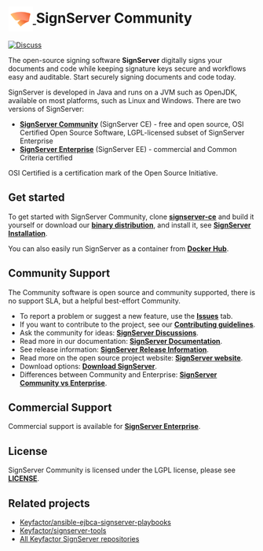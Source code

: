 <!--SignServer Community icon -->
<h1>
    <a href="https://www.signserver.org/">
        <img src=".github/images/community-signserver-icon.png?raw=true)" alt="SignServer logo" title="SignServer" height="50" align="center"/>
    </a>
    <span>SignServer Community </span>
</h1>

[![Discuss](https://img.shields.io/badge/discuss-signserver-ce?style=flat)](https://github.com/Keyfactor/signserver-ce/discussions) 

The open-source signing software **SignServer** digitally signs your documents and code while keeping signature keys secure and workflows easy and auditable. Start securely signing documents and code today.

SignServer is developed in Java and runs on a JVM such as OpenJDK, available on most platforms, such as Linux and Windows. There are two versions of SignServer: 
* **[SignServer Community](https://www.signserver.org/)** (SignServer CE) - free and open source, OSI Certified Open Source Software, LGPL-licensed subset of SignServer Enterprise
* **[SignServer Enterprise](https://www.keyfactor.com/products/signserver-enterprise/)** (SignServer EE) - commercial and Common Criteria certified 

OSI Certified is a certification mark of the Open Source Initiative.

## Get started 

To get started with SignServer Community, clone **[signserver-ce](https://github.com/Keyfactor/signserver-ce)** and build it yourself or download our **[binary distribution](https://signserver.org/download/)**, and install it, see **[SignServer Installation](https://docs.keyfactor.com/signserver/latest/signserver-installation)**. 

You can also easily run SignServer as a container from **[Docker Hub](https://hub.docker.com/r/keyfactor/signserver-ce)**.

## Community Support  

The Community software is open source and community supported, there is no support SLA, but a helpful best-effort Community.

* To report a problem or suggest a new feature, use the **[Issues](../../issues)** tab. 
* If you want to contribute to the project, see our **[Contributing guidelines](CONTRIBUTING.md)**.
* Ask the community for ideas: **[SignServer Discussions](https://github.com/Keyfactor/signserver-ce/discussions)**.  
* Read more in our documentation: **[SignServer Documentation](https://docs.keyfactor.com/signserver)**.
* See release information: **[SignServer Release Information](https://docs.keyfactor.com/signserver/latest/signserver-release-information)**. 
* Read more on the open source project website: **[SignServer website](https://www.signserver.org/)**. 
* Download options: **[Download SignServer](https://www.signserver.org/download)**. 
* Differences between Community and Enterprise: **[SignServer Community vs Enterprise](https://www.signserver.org/community-vs-enterprise/)**. 

## Commercial Support
Commercial support is available for **[SignServer Enterprise](https://www.keyfactor.com/products/signserver-enterprise/)**.

## License
SignServer Community is licensed under the LGPL license, please see **[LICENSE](LICENSE)**. 

## Related projects 

* [Keyfactor/ansible-ejbca-signserver-playbooks](https://github.com/Keyfactor/ansible-ejbca-signserver-playbooks) 
* [Keyfactor/signserver-tools](https://github.com/Keyfactor/signserver-tools)
* [All Keyfactor SignServer repositories](https://github.com/orgs/Keyfactor/repositories?q=signserver)

